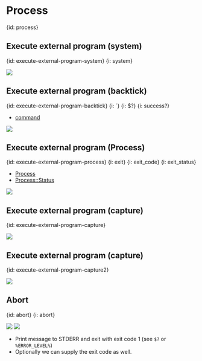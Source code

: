 # Process
{id: process}

## Execute external program (system)
{id: execute-external-program-system}
{i: system}

![](examples/process/system.cr)

## Execute external program (backtick)
{id: execute-external-program-backtick}
{i: `}
{i: $?}
{i: success?}

* [command](https://crystal-lang.org/reference/syntax_and_semantics/literals/command.html)

![](examples/process/backtick.cr)

## Execute external program (Process)
{id: execute-external-program-process}
{i: exit}
{i: exit_code}
{i: exit_status}

* [Process](https://crystal-lang.org/api/Process.html)
* [Process::Status](https://crystal-lang.org/api/Process/Status.html)

![](examples/process/process.cr)

## Execute external program (capture)
{id: execute-external-program-capture}

![](examples/process/capture.cr)

## Execute external program (capture)
{id: execute-external-program-capture2}

![](examples/process/capture2.cr)

## Abort
{id: abort}
{i: abort}

![](examples/process/abort.cr)
![](examples/process/abort_code.cr)

* Print message to STDERR and exit with exit code 1 (see `$?` or `%ERROR_LEVEL%`)
* Optionally we can supply the exit code as well.


